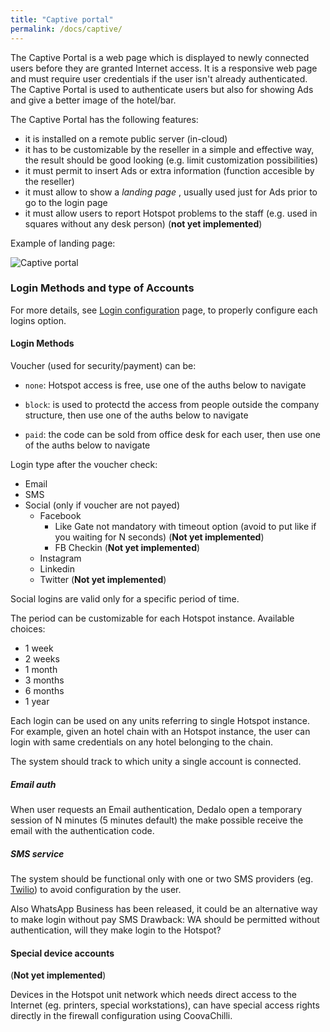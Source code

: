 ```yaml
---
title: "Captive portal"
permalink: /docs/captive/
---
```


The Captive Portal is a web page which is displayed to newly connected users before they are granted Internet access.
It is a responsive web page and must require user credentials if the user isn't already authenticated.
The Captive Portal is used to authenticate users but also for showing Ads and give a better image of the hotel/bar.

The Captive Portal has the following features:

* it is installed on a remote public server (in-cloud)
* it has to be customizable by the reseller in a simple and effective way, the result should be good looking (e.g. limit customization possibilities)
* it must permit to insert Ads or extra information (function accesible by the reseller)
* it must allow to show a _landing page_ , usually used just for Ads prior to go to the login page
* it must allow users to report Hotspot problems to the staff (e.g. used in squares without any desk person) (**not yet implemented**)

Example of landing page:

![Captive portal](../img/captive.png "Schema")


### Login Methods and type of Accounts
For more details, see [Login configuration](/icaro/docs/configuration/) page, to properly configure each logins option.

#### Login Methods

Voucher (used for security/payment) can be:

 * `none`: Hotspot access is free, use one of the auths below to navigate

 * `block`: is used to protectd the access from people outside the company structure, then use one of the auths below to navigate

 * `paid`: the code can be sold from office desk for each user, then use one of the auths below to navigate

Login type after the voucher check:

  * Email
  * SMS
  * Social (only if voucher are not payed)
    * Facebook
      * Like Gate not mandatory with timeout option (avoid to put like if you waiting for N seconds) (**Not yet implemented**)
      * FB Checkin (**Not yet implemented**)
    * Instagram
    * Linkedin
    * Twitter (**Not yet implemented**)

Social logins are valid only for a specific period of time.

The period can be customizable for each Hotspot instance. Available choices:

- 1 week
- 2 weeks
- 1 month
- 3 months
- 6 months
- 1 year


Each login can be used on any units referring to single Hotspot instance.
For example, given an hotel chain with an Hotspot instance, the user can login with same
credentials on any hotel belonging to the chain.

The system should track to which unity a single account is connected.

##### Email auth
When user requests an Email authentication, Dedalo open a temporary session of N minutes (5 minutes default) the make possible receive the email with the authentication code.

##### SMS service

The system should be functional only with one or two SMS providers (eg. [Twilio](https://www.twilio.com/)) to avoid configuration by the user.

Also WhatsApp Business has been released, it could be an alternative way to make login without pay SMS
Drawback: WA should be permitted without authentication, will they make login to the Hotspot?

#### Special device accounts

(**Not yet implemented**)

Devices in the Hotspot unit network which needs direct access to the Internet (eg. printers, special workstations),
can have special access rights directly in the firewall configuration using CoovaChilli.

